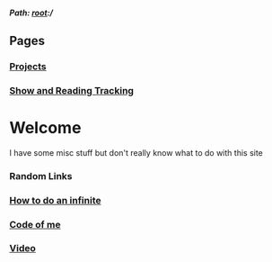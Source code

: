##### Path: [root](https://greenj.net):/

## Pages
### [Projects](https://greenj.net/projects)
### [Show and Reading Tracking](http://greenj.net/tracker)


# Welcome

I have some misc stuff but don't really know what to do with this site



### Random Links

### [How to do an infinite](https://www.youtube.com/watch?v=vpYdEjvAg3k)

### [Code of me](https://github.com/danleeb/GreenJ)

### [Video](https://files.catbox.moe/itkcsj.mp4)
